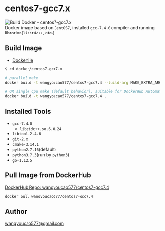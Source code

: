 # centos7-gcc7.x
![Build Docker - centos7-gcc7.x](https://github.com/wangyoucao577/containers/workflows/Build%20Docker%20-%20centos7-gcc7.x/badge.svg)     
Docker image based on `CentOS7`, installed `gcc-7.4.0` compiler and running libraries(`libstdc++`, etc.).    

## Build Image
- [Dockerfile](./Dockerfile)

```bash
$ cd docker/centos7-gcc7.x

# parallel make
docker build -t wangyoucao577/centos7-gcc7.4 --build-arg MAKE_EXTRA_ARGS="-j" .

# OR single cpu make (default behavior), suitable for DockerHub Automated Build
docker build -t wangyoucao577/centos7-gcc7.4 .
```

## Installed Tools
- `gcc-7.4.0`
    - `libstdc++.so.6.0.24`   
- `libtool-2.4.6`
- `git-2.x`    
- `cmake-3.14.1`
- `python2.7.16`(default)
- `python3.7.3`(run by `python3`)
- `go-1.12.5`

## Pull Image from DockerHub
[DockerHub Repo: wangyoucao577/centos7-gcc7.4](https://hub.docker.com/r/wangyoucao577/centos7-gcc7.4)    
```bash
docker pull wangyoucao577/centos7-gcc7.4
```

## Author
wangyoucao577@gmail.com

